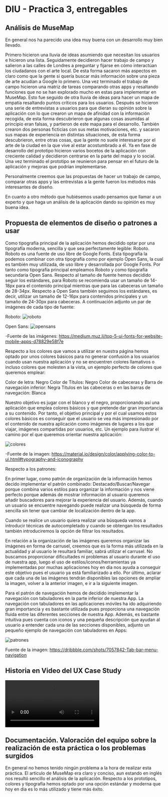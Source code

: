 # DIU - Practica 3, entregables

## Análisis de MuseMap
En general nos ha parecido una idea muy buena con un desarrollo muy bien llevado.

Primero hicieron una lluvia de ideas asumiendo que necesitan los usuarios e hicieron una lista.
Seguidamente decidieron hacer trabajo de campo y salieron a las calles de Londres a preguntar y fijarse en cómo interactúan los ciudadanos con el arte local. De esta forma sacaron más aspectos en claro como que la gente si quería buscar más información sobre una pieza de arte acudían a Google lo primero.
Una vez terminado el trabajo de campo hicieron una matriz de tareas comparando otras apps y resaltando funciones que no se han explorado mucho en estas para implementar en MuseMap.
Esto fue seguido de otra lluvia de ideas para hacer un mapa de empatía resaltando puntos críticos para los usuarios.
Después se hicieron una serie de entrevistas a usuarios para que dieran su opinión sobre la aplicación con lo que crearon un mapa de afinidad con la información recogida, de esta forma descubrieron que algunas cosas asumidas al principio eran falsas, y partieron de este mapa para el desarrollo.
También crearon dos personas ficticias con sus metas motivaciones, etc. y sacaron sus mapas de experiencia en distintas situaciones, de esta forma descubrieron, entre otras cosas,  que la gente no suele interesarse por el arte de la ciudad en la que vive al estar acostumbrado a él.
Ya en fase de desarrollo del prototipo hicieron varios bocetos de la aplicación con creciente calidad y decidieron centrarse en la parte del mapa y lo social.
Una vez terminado el prototipo se reunieron para pensar en el futuro de la aplicación y mejoras que podrían implementarse.

Personalmente creemos que las propuestas de hacer un trabajo de campo, comparar otras apps y las entrevistas a la gente fueron los métodos más interesantes de diseño.

En cuanto a otro método que hubiésemos usado pensamos que llamar a un experto y que haga un análisis de la aplicación dando su opinión es muy buena idea.

## Propuesta de elementos de diseño o patrones a usar 

Como tipografía principal de la aplicación hemos decidido optar por una tipografía moderna, sencilla y que sea perfectamente legible: Roboto. Roboto es una fuente de uso libre de Google Fonts. Esta tipografía la podemos combinar con otra tipografía como por ejemplo Open Sans, la cual es también muy utilizada, de uso libre y desarrollada por Google Fonts. Por tanto como tipografía principal empleamos Roboto y como tipografía secundaria Open Sans. Respecto al tamaño de fuente hemos decidido seguir los estándares, para Roboto se recomienda usar un tamaño de 14-18px para el contenido principal mientras que para las cabeceras un tamaño de 28-34px. Respecto a Open Sans también seguimos los estándares, es decir, utilizar un tamaño de 12-16px para contenidos principales y un tamaño de 24-30px para cabeceras.
A continuación adjunto un par de imágenes de cada tipo de fuente:

Roboto:
![roboto](roboto.png)

Open Sans:
![opensans](opensans.png)

-Fuente de las imágenes: https://medium.muz.li/top-5-ui-fonts-for-website-mobile-apps-d78829e58f7e

Respecto a los colores que vamos a utilizar en nuestra página hemos optado por unos colores básicos para no generar confusión a los usuarios cuando usan nuestra aplicación y no se encuentren colores llamativos o incluso colores que molesten a la vista, un ejemplo perfecto de colores que queremos emplear:

Color de letra: Negro
Color de Títulos: Negro
Color de cabeceras y Barra de navegación inferior: Negra
Títulos en las cabeceras o en las barras de navegación: Blanca

Nuestro objetivo es jugar con el blanco y el negro, proporcionando así una aplicación que emplea colores básicos y que pretende dar gran importancia a su contenido. Por tanto, el objetivo principal y por el cual usamos estos colores básicos es conseguir que el usuario se vea más impresionado por el contenido de nuestra aplicación como imágenes de lugares a los que viajar, imágenes compartidas por usuarios, etc. Un ejemplo para ilustrar el camino por el que queremos orientar nuestra aplicación:

![colores](colores.png)

-Fuente de la imagen: 
https://material.io/design/color/applying-color-to-ui.html#typography-and-iconography 

Respecto a los patrones:

En primer lugar, como patrón de organización de la información hemos decido implementar el patrón combinado: Destacado/Buscar/Navegar porque combina varios estilos para organizar la información y nos viene perfecto porque además de mostrar información al usuario queremos añadir buscadores para mejorar la experiencia del usuario. Además, cuando un usuario se encuentre navegando puede realizar una búsqueda de forma sencilla sin tener que cambiar de localización dentro de la app.

Cuando se realice un usuario quiera realizar una búsqueda vamos a introducir técnicas de autocompletado y cuando se obtengan los resultados también introduciremos la opción de filtrar los resultados.

En relación a la organización de las imágenes queremos organizar las imágenes en forma de carrusel, creemos que es la forma más utilizada en la actualidad y al usuario le resultará familiar, sabrá utilizar el carrusel. No buscamos proporcionar dificultades ni problemas al usuario durante el uso de nuestra app, luego el uso de estilos/iconos/herramientas ya implementadas por muchas aplicaciones hoy en día nos ayuda a conseguir este objetivo pues el usuario ya está familiarizado a ello. Por último, aclarar que cada una de las imágenes tendrán disponibles las opciones de ampliar la imagen, volver a la anterior imagen, e ir a la siguiente imagen. 

Para el patrón de navegación hemos de decidido implementar la navegación con tabuladores en la parte inferior de nuestra App. La navegación con tabuladores en las aplicaciones móviles ha ido adquiriendo gran importancia y es bastante utilizada pues proporciona una navegación fluida entre las diferentes secciones de nuestra App. Además, es bastante intuitiva pues cuenta con iconos y una pequeña descripción que ayudan al usuario a entender cada una de las secciones disponibles, adjunto un pequeño ejemplo de navegación con tabuladores en Apps:

![patrones](patrones.png)

Fuente de la imagen: 
https://dribbble.com/shots/7057842-Tab-bar-menu-navigation

## Historia en Video del UX Case Study
![video](video.mp4)

## Documentación. Valoración del equipo sobre la realización de esta práctica o los problemas surgidos

En general no hemos tenido ningún problema a la hora de realizar esta práctica.
El artículo de MuseMap era claro y conciso, aun estando en inglés nos resultó sencillo el análisis de la aplicación.
 Respecto a los prototipos, colores y tipografía hemos optado por una opción estándar y moderna que hoy en dia es lo más utilizado y tiene más éxito.
